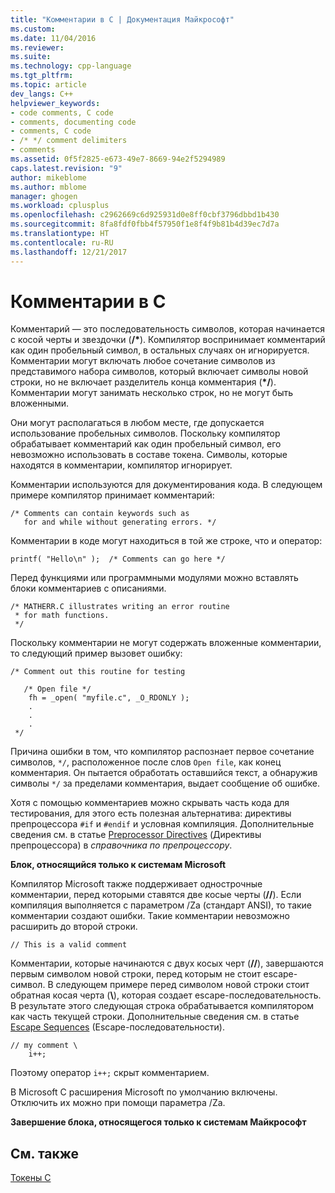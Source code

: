 ```yaml
---
title: "Комментарии в C | Документация Майкрософт"
ms.custom: 
ms.date: 11/04/2016
ms.reviewer: 
ms.suite: 
ms.technology: cpp-language
ms.tgt_pltfrm: 
ms.topic: article
dev_langs: C++
helpviewer_keywords:
- code comments, C code
- comments, documenting code
- comments, C code
- /* */ comment delimiters
- comments
ms.assetid: 0f5f2825-e673-49e7-8669-94e2f5294989
caps.latest.revision: "9"
author: mikeblome
ms.author: mblome
manager: ghogen
ms.workload: cplusplus
ms.openlocfilehash: c2962669c6d925931d0e8ff0cbf3796dbbd1b430
ms.sourcegitcommit: 8fa8fdf0fbb4f57950f1e8f4f9b81b4d39ec7d7a
ms.translationtype: HT
ms.contentlocale: ru-RU
ms.lasthandoff: 12/21/2017
---
```

# <a name="c-comments"></a>Комментарии в C
Комментарий — это последовательность символов, которая начинается с косой черты и звездочки (<b>/\*</b>). Компилятор воспринимает комментарий как один пробельный символ, в остальных случаях он игнорируется. Комментарии могут включать любое сочетание символов из представимого набора символов, который включает символы новой строки, но не включает разделитель конца комментария (<b>\*/</b>). Комментарии могут занимать несколько строк, но не могут быть вложенными.  
  
 Они могут располагаться в любом месте, где допускается использование пробельных символов. Поскольку компилятор обрабатывает комментарий как один пробельный символ, его невозможно использовать в составе токена. Символы, которые находятся в комментарии, компилятор игнорирует.  
  
 Комментарии используются для документирования кода. В следующем примере компилятор принимает комментарий:  
  
```  
/* Comments can contain keywords such as  
   for and while without generating errors. */  
```  
  
 Комментарии в коде могут находиться в той же строке, что и оператор:  
  
```  
printf( "Hello\n" );  /* Comments can go here */  
```  
  
 Перед функциями или программными модулями можно вставлять блоки комментариев с описаниями.  
  
```  
/* MATHERR.C illustrates writing an error routine   
 * for math functions.   
 */   
```  
  
 Поскольку комментарии не могут содержать вложенные комментарии, то следующий пример вызовет ошибку:  
  
```  
/* Comment out this routine for testing   
  
   /* Open file */  
    fh = _open( "myfile.c", _O_RDONLY );  
    .  
    .  
    .  
 */  
```  
  
 Причина ошибки в том, что компилятор распознает первое сочетание символов, `*/`, расположенное после слов `Open file`, как конец комментария. Он пытается обработать оставшийся текст, а обнаружив символы `*/` за пределами комментария, выдает сообщение об ошибке.  
  
 Хотя с помощью комментариев можно скрывать часть кода для тестирования, для этого есть полезная альтернатива: директивы препроцессора `#if` и `#endif` и условная компиляция. Дополнительные сведения см. в статье [Preprocessor Directives](../preprocessor/preprocessor-directives.md) (Директивы препроцессора) в *справочника по препроцессору*.  
  
 **Блок, относящийся только к системам Microsoft**  
  
 Компилятор Microsoft также поддерживает однострочные комментарии, перед которыми ставятся две косые черты (**//**). Если компиляция выполняется с параметром /Za (стандарт ANSI), то такие комментарии создают ошибки. Такие комментарии невозможно расширить до второй строки.  
  
```  
// This is a valid comment  
```  
  
 Комментарии, которые начинаются с двух косых черт (**//**), завершаются первым символом новой строки, перед которым не стоит escape-символ. В следующем примере перед символом новой строки стоит обратная косая черта (**\\**), которая создает escape-последовательность. В результате этого следующая строка обрабатывается компилятором как часть текущей строки. Дополнительные сведения см. в статье [Escape Sequences](../c-language/escape-sequences.md) (Escape-последовательности).  
  
```  
// my comment \  
    i++;   
```  
  
 Поэтому оператор `i++;` скрыт комментарием.  
  
 В Microsoft C расширения Microsoft по умолчанию включены. Отключить их можно при помощи параметра /Za.  
  
 **Завершение блока, относящегося только к системам Майкрософт**  
  
## <a name="see-also"></a>См. также  
 [Токены C](../c-language/c-tokens.md)
